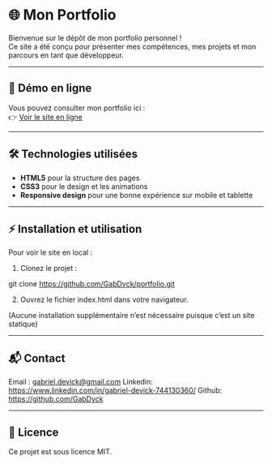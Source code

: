 # 🌐 Mon Portfolio

Bienvenue sur le dépôt de mon portfolio personnel !  
Ce site a été conçu pour présenter mes compétences, mes projets et mon parcours en tant que développeur.

---

## 🚀 Démo en ligne
Vous pouvez consulter mon portfolio ici :  
👉 [Voir le site en ligne](https://gabdvck.github.io/portfolio/)

---

## 🛠️ Technologies utilisées
- **HTML5** pour la structure des pages
- **CSS3** pour le design et les animations
- **Responsive design** pour une bonne expérience sur mobile et tablette

---

## ⚡ Installation et utilisation

Pour voir le site en local : 

1. Clonez le projet :

git clone https://github.com/GabDvck/portfolio.git

2. Ouvrez le fichier index.html dans votre navigateur.

(Aucune installation supplémentaire n’est nécessaire puisque c’est un site statique)

---

## 📬 Contact

Email : gabriel.devick@gmail.com
Linkedin: https://www.linkedin.com/in/gabriel-devick-744130360/
Github: https://github.com/GabDvck

---

## 📄 Licence

Ce projet est sous licence MIT.